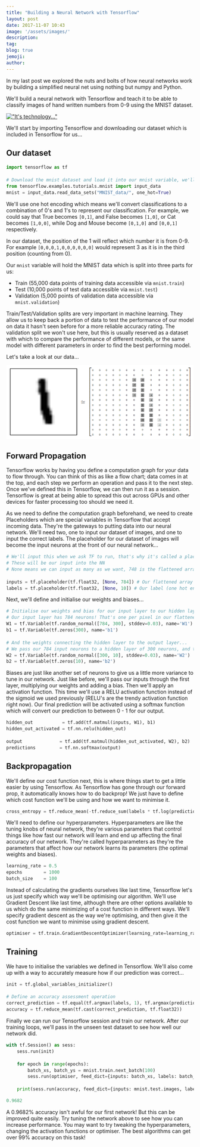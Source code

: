 ```yaml
---
title: "Building a Neural Network with Tensorflow"
layout: post
date: 2017-11-07 10:43
image: '/assets/images/'
description:
tag:
blog: true
jemoji:
author:
---
```


In my last post we explored the nuts and bolts of how neural networks work by building a simplified neural net using nothing but numpy and Python.

We'll build a neural network with Tensorflow and teach it to be able to classify images of hand written numbers from 0-9 using the MNIST dataset.

[!["It's technology..."](https://img.youtube.com/vi/AJsOA4Zl6Io/0.jpg)](https://www.youtube.com/watch?v=AJsOA4Zl6Io)

We'll start by importing Tensorflow and downloading our dataset which is included in Tensorflow for us...

## Our dataset

```python
import tensorflow as tf

# Download the mnist dataset and load it into our mnist variable, we'll use one hot encoding...
from tensorflow.examples.tutorials.mnist import input_data
mnist = input_data.read_data_sets("MNIST_data/", one_hot=True)
```

We'll use one hot encoding which means we'll convert classifications to a combination of 0's and 1's to represent our classification. For example, we could say that True becomes `[0,1]`, and False becomes `[1,0]`, or Cat becomes `[1,0,0]`, while Dog and Mouse become `[0,1,0]` and `[0,0,1]` respectively.

In our dataset, the position of the 1 will reflect which number it is from 0-9. For example `[0,0,0,1,0,0,0,0,0,0]` would represent 3 as it is in the third position (counting from 0).

Our `mnist` variable will hold the MNIST data which is split into three parts for us:

- Train (55,000 data points of training data accessible via `mnist.train`)
- Test (10,000 points of test data accessible via `mnist.test`)
- Validation (5,000 points of validation data accessible via `mnist.validation`)

Train/Test/Validation splits are very important in machine learning. They allow us to keep back a portion of data to test the performance of our model on data it hasn't seen before for a more reliable accuracy rating. The validation split we won't use here, but this is usually reserved as a dataset with which to compare the performance of different models, or the same model with different parameters in order to find the best performing model.

Let's take a look at our data...

![A single handwritten digit from MNIST as an array of numbers representing pixel colour](/assets/images/building_a_neural_network_with_tensorflow/mnist.png)

## Forward Propagation

Tensorflow works by having you define a computation graph for your data to flow through. You can think of this as like a flow chart; data comes in at the top, and each step we perform an operation and pass it to the next step. Once we've defined this in Tensorflow, we can then run it as a session. Tensorflow is great at being able to spread this out across GPUs and other devices for faster processing too should we need it.

As we need to define the computation graph beforehand, we need to create Placeholders which are special variables in Tensorflow that accept incoming data. They're the gateways to putting data into our neural network. We'll need two, one to input our dataset of images, and one to input the correct labels. The placeholder for our dataset of images will become the input neurons at the front of our neural network...

```python
# We'll input this when we ask TF to run, that's why it's called a placeholder
# These will be our input into the NN
# None means we can input as many as we want, 748 is the flattened array of our 28x28 image.

inputs = tf.placeholder(tf.float32, [None, 784]) # Our flattened array of a 28x28 image
labels = tf.placeholder(tf.float32, [None, 10]) # Our label (one hot encoded)
```

Next, we'll define and initialise our weights and biases...

```python
# Initialise our weights and bias for our input layer to our hidden layer...
# Our input layer has 784 neurons! That's one per pixel in our flattened array of our image.
W1 = tf.Variable(tf.random_normal([784, 300], stddev=0.03), name='W1')
b1 = tf.Variable(tf.zeros(300), name='b1')

# And the weights connecting the hidden layer to the output layer...
# We pass our 784 input neurons to a hidden layer of 300 neurons, and then an output of 10 neurons (for our 0-9 classification)
W2 = tf.Variable(tf.random_normal([300, 10], stddev=0.03), name='W2')
b2 = tf.Variable(tf.zeros(10), name='b2')
```

Biases are just like another set of neurons to give us a little more variance to tune in our network. Just like before, we'll pass our inputs through the first layer, multiplying our weights and adding a bias. Then we'll apply an activation function. This time we'll use a RELU activation function instead of the sigmoid we used previously (RELU's are the trendy activation function right now). Our final prediction will be activated using a softmax function which will convert our prediction to between 0 - 1 for our output.

```python
hidden_out           = tf.add(tf.matmul(inputs, W1), b1)
hidden_out_activated = tf.nn.relu(hidden_out)

output              = tf.add(tf.matmul(hidden_out_activated, W2), b2)
predictions         = tf.nn.softmax(output)
```

## Backpropagation

We'll define our cost function next, this is where things start to get a little easier by using Tensorflow. As Tensorflow has gone through our forward prop, it automatically knows how to do backprop! We just have to define which cost function we'll be using and how we want to minimise it.

```python
cross_entropy = tf.reduce_mean(-tf.reduce_sum(labels * tf.log(predictions), reduction_indices=[1]))
```

We'll need to define our hyperparameters. Hyperparameters are like the tuning knobs of neural network, they're various parameters that control things like how fast our network will learn and end up affecting the final accuracy of our network. They're called hyperparameters as they're the parameters that affect how our network learns its parameters (the optimal weights and biases).

```python
learning_rate = 0.5
epochs        = 1000
batch_size    = 100
```

Instead of calculating the gradients ourselves like last time, Tensorflow let's us just specify which way we'll be optimising our algorithm. We'll use Gradient Descent like last time, although there are other options available to us which do the same minimizing of a cost function in different ways. We'll specify gradient descent as the way we're optimising, and then give it the cost function we want to minimise using gradient descent.

```python
optimiser = tf.train.GradientDescentOptimizer(learning_rate=learning_rate).minimize(cross_entropy)
```

## Training

We have to initialise the variables we defined in Tensorflow. We'll also come up with a way to accurately measure how if our prediction was correct...

```python
init = tf.global_variables_initializer()

# Define an accuracy assessment operation
correct_prediction = tf.equal(tf.argmax(labels, 1), tf.argmax(predictions, 1))
accuracy = tf.reduce_mean(tf.cast(correct_prediction, tf.float32))
```

Finally we can run our Tensorflow session and train our network. After our training loops, we'll pass in the unseen test dataset to see how well our network did.

```python
with tf.Session() as sess:
    sess.run(init)

    for epoch in range(epochs):
        batch_xs, batch_ys = mnist.train.next_batch(100)
        sess.run(optimiser, feed_dict={inputs: batch_xs, labels: batch_ys})

    print(sess.run(accuracy, feed_dict={inputs: mnist.test.images, labels: mnist.test.labels}))
```

```python
0.9682
```

A 0.9682% accuracy isn't awful for our first network! But this can be improved quite easily. Try tuning the network above to see how you can increase performance. You may want to try tweaking the hyperparameters, changing the activation functions or optimiser. The best algorithms can get over 99% accuracy on this task!


